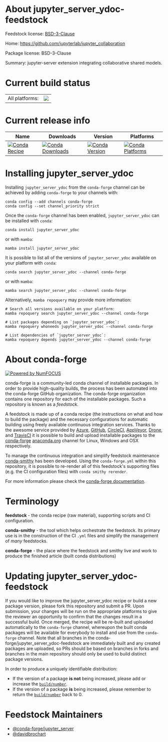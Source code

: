 About jupyter_server_ydoc-feedstock
===================================

Feedstock license: [BSD-3-Clause](https://github.com/conda-forge/jupyter_server_ydoc-feedstock/blob/main/LICENSE.txt)

Home: https://github.com/jupyterlab/jupyter_collaboration

Package license: BSD-3-Clause

Summary: jupyter-server extension integrating collaborative shared models.

Current build status
====================


<table><tr><td>All platforms:</td>
    <td>
      <a href="https://dev.azure.com/conda-forge/feedstock-builds/_build/latest?definitionId=16729&branchName=main">
        <img src="https://dev.azure.com/conda-forge/feedstock-builds/_apis/build/status/jupyter_server_ydoc-feedstock?branchName=main">
      </a>
    </td>
  </tr>
</table>

Current release info
====================

| Name | Downloads | Version | Platforms |
| --- | --- | --- | --- |
| [![Conda Recipe](https://img.shields.io/badge/recipe-jupyter__server__ydoc-green.svg)](https://anaconda.org/conda-forge/jupyter_server_ydoc) | [![Conda Downloads](https://img.shields.io/conda/dn/conda-forge/jupyter_server_ydoc.svg)](https://anaconda.org/conda-forge/jupyter_server_ydoc) | [![Conda Version](https://img.shields.io/conda/vn/conda-forge/jupyter_server_ydoc.svg)](https://anaconda.org/conda-forge/jupyter_server_ydoc) | [![Conda Platforms](https://img.shields.io/conda/pn/conda-forge/jupyter_server_ydoc.svg)](https://anaconda.org/conda-forge/jupyter_server_ydoc) |

Installing jupyter_server_ydoc
==============================

Installing `jupyter_server_ydoc` from the `conda-forge` channel can be achieved by adding `conda-forge` to your channels with:

```
conda config --add channels conda-forge
conda config --set channel_priority strict
```

Once the `conda-forge` channel has been enabled, `jupyter_server_ydoc` can be installed with `conda`:

```
conda install jupyter_server_ydoc
```

or with `mamba`:

```
mamba install jupyter_server_ydoc
```

It is possible to list all of the versions of `jupyter_server_ydoc` available on your platform with `conda`:

```
conda search jupyter_server_ydoc --channel conda-forge
```

or with `mamba`:

```
mamba search jupyter_server_ydoc --channel conda-forge
```

Alternatively, `mamba repoquery` may provide more information:

```
# Search all versions available on your platform:
mamba repoquery search jupyter_server_ydoc --channel conda-forge

# List packages depending on `jupyter_server_ydoc`:
mamba repoquery whoneeds jupyter_server_ydoc --channel conda-forge

# List dependencies of `jupyter_server_ydoc`:
mamba repoquery depends jupyter_server_ydoc --channel conda-forge
```


About conda-forge
=================

[![Powered by
NumFOCUS](https://img.shields.io/badge/powered%20by-NumFOCUS-orange.svg?style=flat&colorA=E1523D&colorB=007D8A)](https://numfocus.org)

conda-forge is a community-led conda channel of installable packages.
In order to provide high-quality builds, the process has been automated into the
conda-forge GitHub organization. The conda-forge organization contains one repository
for each of the installable packages. Such a repository is known as a *feedstock*.

A feedstock is made up of a conda recipe (the instructions on what and how to build
the package) and the necessary configurations for automatic building using freely
available continuous integration services. Thanks to the awesome service provided by
[Azure](https://azure.microsoft.com/en-us/services/devops/), [GitHub](https://github.com/),
[CircleCI](https://circleci.com/), [AppVeyor](https://www.appveyor.com/),
[Drone](https://cloud.drone.io/welcome), and [TravisCI](https://travis-ci.com/)
it is possible to build and upload installable packages to the
[conda-forge](https://anaconda.org/conda-forge) [anaconda.org](https://anaconda.org/)
channel for Linux, Windows and OSX respectively.

To manage the continuous integration and simplify feedstock maintenance
[conda-smithy](https://github.com/conda-forge/conda-smithy) has been developed.
Using the ``conda-forge.yml`` within this repository, it is possible to re-render all of
this feedstock's supporting files (e.g. the CI configuration files) with ``conda smithy rerender``.

For more information please check the [conda-forge documentation](https://conda-forge.org/docs/).

Terminology
===========

**feedstock** - the conda recipe (raw material), supporting scripts and CI configuration.

**conda-smithy** - the tool which helps orchestrate the feedstock.
                   Its primary use is in the construction of the CI ``.yml`` files
                   and simplify the management of *many* feedstocks.

**conda-forge** - the place where the feedstock and smithy live and work to
                  produce the finished article (built conda distributions)


Updating jupyter_server_ydoc-feedstock
======================================

If you would like to improve the jupyter_server_ydoc recipe or build a new
package version, please fork this repository and submit a PR. Upon submission,
your changes will be run on the appropriate platforms to give the reviewer an
opportunity to confirm that the changes result in a successful build. Once
merged, the recipe will be re-built and uploaded automatically to the
`conda-forge` channel, whereupon the built conda packages will be available for
everybody to install and use from the `conda-forge` channel.
Note that all branches in the conda-forge/jupyter_server_ydoc-feedstock are
immediately built and any created packages are uploaded, so PRs should be based
on branches in forks and branches in the main repository should only be used to
build distinct package versions.

In order to produce a uniquely identifiable distribution:
 * If the version of a package **is not** being increased, please add or increase
   the [``build/number``](https://docs.conda.io/projects/conda-build/en/latest/resources/define-metadata.html#build-number-and-string).
 * If the version of a package **is** being increased, please remember to return
   the [``build/number``](https://docs.conda.io/projects/conda-build/en/latest/resources/define-metadata.html#build-number-and-string)
   back to 0.

Feedstock Maintainers
=====================

* [@conda-forge/jupyter_server](https://github.com/orgs/conda-forge/teams/jupyter_server/)
* [@davidbrochart](https://github.com/davidbrochart/)


<!-- dummy commit to enable rerendering -->

